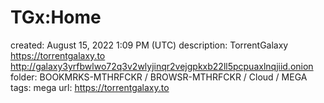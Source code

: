 # TGx:Home

created: August 15, 2022 1:09 PM (UTC)
description: TorrentGalaxy https://torrentgalaxy.to http://galaxy3yrfbwlwo72q3v2wlyjinqr2vejgpkxb22ll5pcpuaxlnqjiid.onion
folder: BOOKMRKS-MTHRFCKR / BROWSR-MTHRFCKR / Cloud / MEGA
tags: mega
url: https://torrentgalaxy.to